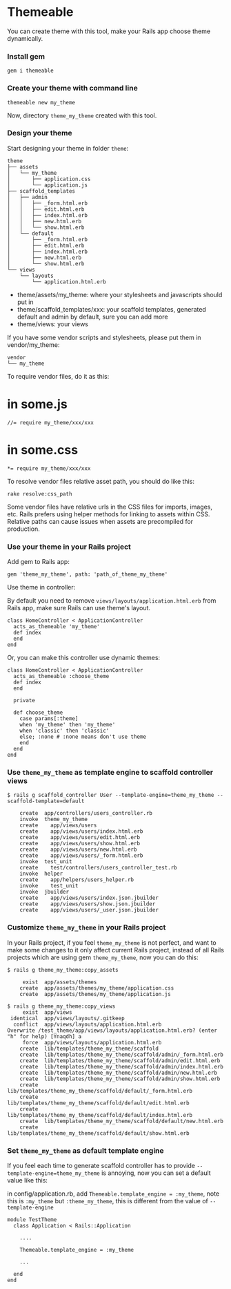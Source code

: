 # Themeable

You can create theme with this tool, make your Rails app choose theme dynamically.

### Install gem

    gem i themeable

### Create your theme with command line

    themeable new my_theme

Now, directory `theme_my_theme` created with this tool.

### Design your theme

Start designing your theme in folder `theme`:

    theme
    ├── assets
    │   └── my_theme
    │       ├── application.css
    │       └── application.js
    ├── scaffold_templates
    │   ├── admin
    │   │   ├── _form.html.erb
    │   │   ├── edit.html.erb
    │   │   ├── index.html.erb
    │   │   ├── new.html.erb
    │   │   └── show.html.erb
    │   └── default
    │       ├── _form.html.erb
    │       ├── edit.html.erb
    │       ├── index.html.erb
    │       ├── new.html.erb
    │       └── show.html.erb
    └── views
        └── layouts
            └── application.html.erb

- theme/assets/my_theme: where your stylesheets and javascripts should put in
- theme/scaffold_templates/xxx: your scaffold templates, generated default and admin by default, sure you can add more
- theme/views: your views


If you have some vendor scripts and stylesheets, please put them in vendor/my_theme:

    vendor
    └── my_theme

To require vendor files, do it as this:

# in some.js

    //= require my_theme/xxx/xxx

# in some.css

    *= require my_theme/xxx/xxx



To resolve vendor files relative asset path, you should do like this:

    rake resolve:css_path

Some vendor files have relative urls in the CSS files for imports, images, etc. Rails prefers using helper methods for linking to assets within CSS. Relative paths can cause issues when assets are precompiled for production.

### Use your theme in your Rails project

Add gem to Rails app:

    gem 'theme_my_theme', path: 'path_of_theme_my_theme'
    
Use theme in controller:

By default you need to remove `views/layouts/application.html.erb` from Rails app, make sure Rails can use theme's layout.

    class HomeController < ApplicationController
      acts_as_themeable 'my_theme'
      def index
      end
    end

Or, you can make this controller use dynamic themes:

    class HomeController < ApplicationController
      acts_as_themeable :choose_theme
      def index
      end
      
      private
      
      def choose_theme
        case params[:theme]
        when 'my_theme' then 'my_theme'
        when 'classic' then 'classic'
        else; :none # :none means don't use theme
        end
      end
    end

### Use `theme_my_theme` as template engine to scaffold controller views

    $ rails g scaffold_controller User --template-engine=theme_my_theme --scaffold-template=default
      
        create  app/controllers/users_controller.rb
        invoke  theme_my_theme
        create    app/views/users
        create    app/views/users/index.html.erb
        create    app/views/users/edit.html.erb
        create    app/views/users/show.html.erb
        create    app/views/users/new.html.erb
        create    app/views/users/_form.html.erb
        invoke  test_unit
        create    test/controllers/users_controller_test.rb
        invoke  helper
        create    app/helpers/users_helper.rb
        invoke    test_unit
        invoke  jbuilder
        create    app/views/users/index.json.jbuilder
        create    app/views/users/show.json.jbuilder
        create    app/views/users/_user.json.jbuilder

### Customize `theme_my_theme` in your Rails project

In your Rails project, if you feel `theme_my_theme` is not perfect, and want to make some changes to it only affect current Rails project, instead of all Rails projects which are using gem `theme_my_theme`, now you can do this:

    $ rails g theme_my_theme:copy_assets
    
         exist  app/assets/themes
        create  app/assets/themes/my_theme/application.css
        create  app/assets/themes/my_theme/application.js
        
    $ rails g theme_my_theme:copy_views
         exist  app/views
     identical  app/views/layouts/.gitkeep
      conflict  app/views/layouts/application.html.erb
    Overwrite /test_theme/app/views/layouts/application.html.erb? (enter "h" for help) [Ynaqdh] a
         force  app/views/layouts/application.html.erb
        create  lib/templates/theme_my_theme/scaffold
        create  lib/templates/theme_my_theme/scaffold/admin/_form.html.erb
        create  lib/templates/theme_my_theme/scaffold/admin/edit.html.erb
        create  lib/templates/theme_my_theme/scaffold/admin/index.html.erb
        create  lib/templates/theme_my_theme/scaffold/admin/new.html.erb
        create  lib/templates/theme_my_theme/scaffold/admin/show.html.erb
        create  lib/templates/theme_my_theme/scaffold/default/_form.html.erb
        create  lib/templates/theme_my_theme/scaffold/default/edit.html.erb
        create  lib/templates/theme_my_theme/scaffold/default/index.html.erb
        create  lib/templates/theme_my_theme/scaffold/default/new.html.erb
        create  lib/templates/theme_my_theme/scaffold/default/show.html.erb

### Set `theme_my_theme` as default template engine

If you feel each time to generate scaffold controller has to provide `--template-engine=theme_my_theme` is annoying, now you can set a default value like this:

in config/application.rb, add `Themeable.template_engine = :my_theme`, note this is `:my_theme` but `:theme_my_theme`, this is different from the value of `--template-engine`

    module TestTheme
      class Application < Rails::Application

        ....

        Themeable.template_engine = :my_theme

        ...

      end
    end




    

